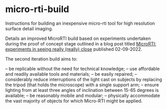 # micro-rti-build
Instructions for building an inexpensive micro-rti tool for high resolution surface detail imaging.

Details an improved MicroRTI build based on experiments undertaken during the proof of concept stage outlined in a blog post titled [MicroRTI: experiments in seeing really (really) close](http://digitalhumanities.soton.ac.uk/blog/southampton-dh/3272) published 02-09-2022. 

The second iteration build aims to:

– be replicable without the need for technical knowledge;
– use affordable and readily available tools and materials;
– be easily repaired;
– considerably reduce interruptions of the light cast on subjects by replacing the tripod (that holds the microscope) with a single support arm;
– ensure lighting from at least three angles of inclination between 15-65 degrees is available;
– be reasonably mobile and modular;
– physically accommodate the vast majority of objects for which Micro-RTI might be applied.
